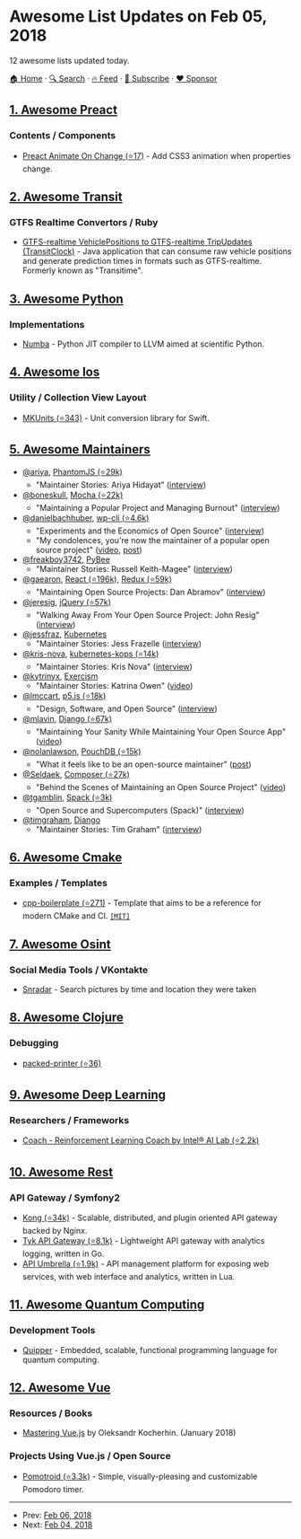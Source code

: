 # Awesome List Updates on Feb 05, 2018

12 awesome lists updated today.

[🏠 Home](/README.md) · [🔍 Search](https://www.trackawesomelist.com/search/) · [🔥 Feed](https://www.trackawesomelist.com/rss.xml) · [📮 Subscribe](https://trackawesomelist.us17.list-manage.com/subscribe?u=d2f0117aa829c83a63ec63c2f&id=36a103854c) · [❤️  Sponsor](https://github.com/sponsors/theowenyoung)



## [1. Awesome Preact](/content/preactjs/awesome-preact/README.md)

### Contents / Components

*   [Preact Animate On Change (⭐17)](https://github.com/Sobesednik/preact-animate-on-change) - Add CSS3 animation when properties change.

## [2. Awesome Transit](/content/CUTR-at-USF/awesome-transit/README.md)

### GTFS Realtime Convertors / Ruby

*   [GTFS-realtime VehiclePositions to GTFS-realtime TripUpdates (TransitClock)](http://thetransitclock.org) - Java application that can consume raw vehicle positions and generate prediction times in formats such as GTFS-realtime.  Formerly known as "Transitime".

## [3. Awesome Python](/content/vinta/awesome-python/README.md)

### Implementations

*   [Numba](http://numba.pydata.org/) - Python JIT compiler to LLVM aimed at scientific Python.

## [4. Awesome Ios](/content/vsouza/awesome-ios/README.md)

### Utility / Collection View Layout

*   [MKUnits (⭐343)](https://github.com/michalkonturek/MKUnits) - Unit conversion library for Swift.

## [5. Awesome Maintainers](/content/nayafia/awesome-maintainers/README.md)

*   [@ariya](https://github.com/ariya), [PhantomJS (⭐29k)](https://github.com/ariya/phantomjs)
    *   "Maintainer Stories: Ariya Hidayat" ([interview](https://github.com/open-source/stories/ariya))
*   [@boneskull](https://github.com/boneskull), [Mocha (⭐22k)](https://github.com/mochajs/mocha)
    *   "Maintaining a Popular Project and Managing Burnout" ([interview](https://changelog.com/rfc/15))
*   [@danielbachhuber](https://github.com/danielbachhuber), [wp-cli (⭐4.6k)](https://github.com/wp-cli/wp-cli)
    *   "Experiments and the Economics of Open Source" ([interview](https://changelog.com/rfc/17))
    *   "My condolences, you're now the maintainer of a popular open source project" ([video](https://www.youtube.com/watch?v=ll_lmDZUD4o), [post](https://danielbachhuber.com/2016/06/26/my-condolences-youre-now-the-maintainer-of-a-popular-open-source-project/))
*   [@freakboy3742](https://github.com/freakboy3742), [PyBee](https://github.com/pybee)
    *   "Maintainer Stories: Russell Keith-Magee" ([interview](https://github.com/open-source/stories/freakboy3742))
*   [@gaearon](https://github.com/gaearon), [React (⭐196k)](https://github.com/facebook/react), [Redux (⭐59k)](https://github.com/reactjs/redux)
    *   "Maintaining Open Source Projects: Dan Abramov" ([interview](https://www.youtube.com/watch?v=-QbyRas7gUA))
*   [@jeresig](https://github.com/jeresig), [jQuery (⭐57k)](https://github.com/jquery/jquery)
    *   "Walking Away From Your Open Source Project: John Resig" ([interview](https://www.youtube.com/watch?v=K9HGec2RA-Q))
*   [@jessfraz](https://github.com/jessfraz), [Kubernetes](https://github.com/kubernetes)
    *   "Maintainer Stories: Jess Frazelle ([interview](https://github.com/open-source/stories/jessfraz))
*   [@kris-nova](https://github.com/kris-nova), [kubernetes-kops (⭐14k)](https://github.com/kubernetes/kops)
    *   "Maintainer Stories: Kris Nova" ([interview](https://github.com/open-source/stories/kris-nova))
*   [@kytrinyx](https://github.com/kytrinyx), [Exercism](https://github.com/exercism)
    *   "Maintainer Stories: Katrina Owen" ([video](https://www.youtube.com/watch?v=MjKwvdF7SrA))
*   [@lmccart](https://github.com/lmccart), [p5.js (⭐18k)](https://github.com/processing/p5.js)
    *   "Design, Software, and Open Source" ([interview](https://changelog.com/rfc/19))
*   [@mlavin](https://github.com/mlavin), [Django (⭐67k)](https://github.com/django/django)
    *   "Maintaining Your Sanity While Maintaining Your Open Source App" ([video](https://www.youtube.com/watch?v=xgWFTrXn0_U))
*   [@nolanlawson](https://github.com/nolanlawson), [PouchDB (⭐15k)](https://github.com/pouchdb/pouchdb)
    *   "What it feels like to be an open-source maintainer" ([post](https://nolanlawson.com/2017/03/05/what-it-feels-like-to-be-an-open-source-maintainer/))
*   [@Seldaek](https://github.com/Seldaek), [Composer (⭐27k)](https://github.com/composer/composer)
    *   "Behind the Scenes of Maintaining an Open Source Project" ([video](https://www.youtube.com/watch?v=Ci_I0ATr748))
*   [@tgamblin](https://github.com/tgamblin), [Spack (⭐3k)](https://github.com/spack/spack)
    *   "Open Source and Supercomputers (Spack)" ([interview](https://changelog.com/rfc/13))
*   [@timgraham](https://github.com/timgraham), [Django](https://www.djangoproject.com/)
    *   "Maintainer Stories: Tim Graham" ([interview](https://github.com/open-source/stories/timgraham))

## [6. Awesome Cmake](/content/onqtam/awesome-cmake/README.md)

### Examples / Templates

*   [cpp-boilerplate (⭐271)](https://github.com/Lectem/cpp-boilerplate) - Template that aims to be a reference for modern CMake and CI. [`[MIT]`](https://opensource.org/licenses/MIT)

## [7. Awesome Osint](/content/jivoi/awesome-osint/README.md)

### Social Media Tools / VKontakte

*   [Snradar](http://snradar.azurewebsites.net) - Search pictures by time and location they were taken

## [8. Awesome Clojure](/content/razum2um/awesome-clojure/README.md)

### Debugging

*   [packed-printer (⭐36)](https://github.com/cgrand/packed-printer)

## [9. Awesome Deep Learning](/content/ChristosChristofidis/awesome-deep-learning/README.md)

### Researchers / Frameworks

*   [Coach - Reinforcement Learning Coach by Intel® AI Lab (⭐2.2k)](https://github.com/NervanaSystems/coach)

## [10. Awesome Rest](/content/marmelab/awesome-rest/README.md)

### API Gateway / Symfony2

*   [Kong (⭐34k)](https://github.com/Kong/kong) - Scalable, distributed, and plugin oriented API gateway backed by Nginx.
*   [Tyk API Gateway (⭐8.1k)](https://github.com/TykTechnologies/tyk) - Lightweight API gateway with analytics logging, written in Go.
*   [API Umbrella (⭐1.9k)](https://github.com/NREL/api-umbrella) - API management platform for exposing web services, with web interface and analytics, written in Lua.

## [11. Awesome Quantum Computing](/content/desireevl/awesome-quantum-computing/README.md)

### Development Tools

*   [Quipper](https://www.mathstat.dal.ca/\~selinger/quipper/) - Embedded, scalable, functional programming language for quantum computing.

## [12. Awesome Vue](/content/vuejs/awesome-vue/README.md)

### Resources / Books

*   [Mastering Vue.js](https://masteringvuejs.com) by Oleksandr Kocherhin. (January 2018)

### Projects Using Vue.js / Open Source

*   [Pomotroid (⭐3.3k)](https://github.com/Splode/pomotroid) - Simple, visually-pleasing and customizable Pomodoro timer.

---

- Prev: [Feb 06, 2018](/content/2018/02/06/README.md)
- Next: [Feb 04, 2018](/content/2018/02/04/README.md)